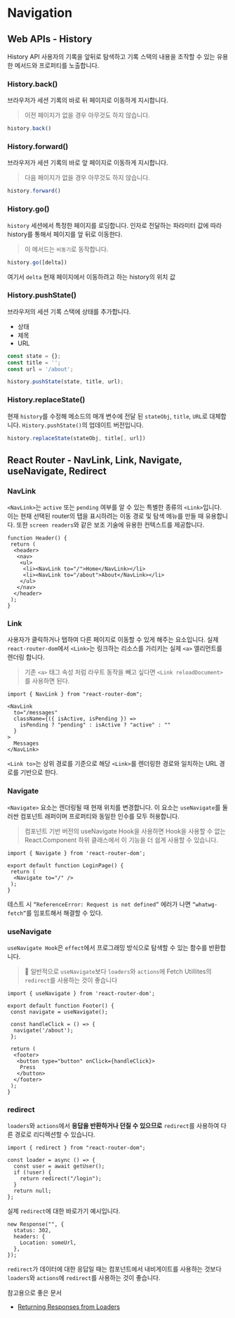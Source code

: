 # Navigation

## Web APIs - History

History API 사용자의 기록을 앞뒤로 탐색하고 기록 스택의 내용을 조작할 수 있는 유용한 메서드와 프로퍼티를 노출합니다.

### History.back()

브라우저가 세션 기록의 바로 뒤 페이지로 이동하게 지시합니다.

> 이전 페이지가 없을 경우 아무것도 하지 않습니다.

```js
history.back()
```

### History.forward()

브라우저가 세션 기록의 바로 앞 페이지로 이동하게 지시합니다.

> 다음 페이지가 없을 경우 아무것도 하지 않습니다.

```js
history.forward()
```

### History.go()

`history` 세션에서 특정한 페이지를 로딩합니다. 인자로 전달하는 파라미터 값에 따라 history를 통해서 페이지를 앞 뒤로 이동한다.

> 이 메서드는 `비동기`로 동작합니다.

```js
history.go([delta])
```

여기서 `delta` 현재 페이지에서 이동하려고 하는 history의 위치 값

### History.pushState()

브라우저의 세션 기록 스택에 상태를 추가합니다.

- 상태
- 제목
- URL

```js
const state = {};
const title = '';
const url = '/about';

history.pushState(state, title, url);
```

### History.replaceState()

현재 `history`를 수정해 메소드의 매개 변수에 전달 된 `stateObj`, `title`, `URL`로 대체합니다. `History.pushState()`의 업데이트 버전입니다.

```js
history.replaceState(stateObj, title[, url])
```

## React Router - NavLink, Link, Navigate, useNavigate, Redirect

### NavLink

`<NavLink>`는 `active` 또는 `pending` 여부를 알 수 있는 특별한 종류의 `<Link>`입니다. 이는 현재 선택된 router의 탭을 표시하려는 이동 경로 및 탐색 메뉴를 만들 때 유용합니다. 또한 `screen readers`와 같은 보조 기술에 유용한 컨텍스트를 제공합니다.

```tsx
function Header() {
 return (
  <header>
   <nav>
    <ul>
     <li><NavLink to="/">Home</NavLink></li>
     <li><NavLink to="/about">About</NavLink></li>
    </ul>
   </nav>
  </header>
 );
}
```

### Link

사용자가 클릭하거나 탭하여 다른 페이지로 이동할 수 있게 해주는 요소입니다. 실제 `react-router-dom`에서 `<Link>`는 링크하는 리소스를 가리키는 실제 `<a>` 엘리먼트를 렌더링 합니다.

> 기존 `<a>` 태그 속성 처럼 라우트 동작을 빼고 싶다면 `<Link reloadDocument>`를 사용하면 된다.

```tsx
import { NavLink } from "react-router-dom";

<NavLink
  to="/messages"
  className={({ isActive, isPending }) =>
    isPending ? "pending" : isActive ? "active" : ""
  }
>
  Messages
</NavLink>
```

`<Link to>`는 상위 경로를 기준으로 해당 `<Link>`를 렌더링한 경로와 일치하는 URL 경로를 기반으로 한다.

### Navigate

`<Navigate>` 요소는 렌더링될 때 현재 위치를 변경합니다. 이 요소는 `useNavigate`를 둘러싼 컴포넌트 래퍼이며 프로퍼티와 동일한 인수를 모두 허용합니다.

> 컴포넌트 기반 버전의 useNavigate Hook을 사용하면 Hook을 사용할 수 없는 React.Component 하위 클래스에서 이 기능을 더 쉽게 사용할 수 있습니다.

```tsx
import { Navigate } from 'react-router-dom';

export default function LoginPage() {
 return (
  <Navigate to="/" />
 );
}
```

테스트 시 `“ReferenceError: Request is not defined”` 에러가 나면 `“whatwg-fetch”`를 임포트해서 해결할 수 있다.

### useNavigate

`useNavigate Hook`은 `effect`에서 프로그래밍 방식으로 탐색할 수 있는 함수를 반환합니다.

> 🚨 일반적으로 `useNavigate`보다 `loaders`와 `actions`에 Fetch Utillites의 `redirect`를 사용하는 것이 좋습니다

```tsx
import { useNavigate } from 'react-router-dom';

export default function Footer() {
 const navigate = useNavigate();
 
 const handleClick = () => {
  navigate('/about');
 };
 
 return (
  <footer>
   <button type="button" onClick={handleClick}>
    Press
   </button>
  </footer>
 );
}
```

### redirect

`loaders`와 `actions`에서 **응답을 반환하거나 던질 수 있으므로** `redirect`를 사용하여 다른 경로로 리디렉션할 수 있습니다.

```tsx
import { redirect } from "react-router-dom";

const loader = async () => {
  const user = await getUser();
  if (!user) {
    return redirect("/login");
  }
  return null;
};
```

실제 `redirect`에 대한 바로가기 예시입니다.

```tsx
new Response("", {
  status: 302,
  headers: {
    Location: someUrl,
  },
});
```

`redirect`가 데이터에 대한 응답일 때는 컴포넌트에서 내비게이트를 사용하는 것보다 `loaders`와 `actions`에 `redirect`를 사용하는 것이 좋습니다.

참고용으로 좋은 문서 

- [Returning Responses from Loaders]('https://reactrouter.com/en/main/route/loader#returning-responses')
